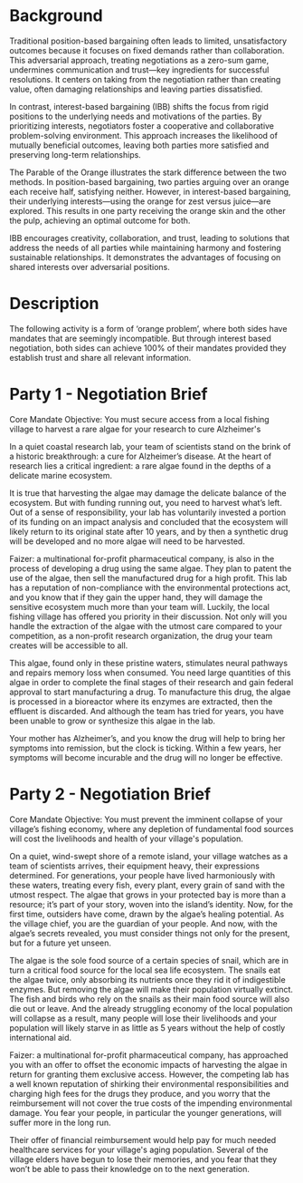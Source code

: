 
# Background

Traditional position-based bargaining often leads to limited, unsatisfactory outcomes because it focuses on fixed demands rather than collaboration. This adversarial approach, treating negotiations as a zero-sum game, undermines communication and trust—key ingredients for successful resolutions. It centers on taking from the negotiation rather than creating value, often damaging relationships and leaving parties dissatisfied.

In contrast, interest-based bargaining (IBB) shifts the focus from rigid positions to the underlying needs and motivations of the parties. By prioritizing interests, negotiators foster a cooperative and collaborative problem-solving environment. This approach increases the likelihood of mutually beneficial outcomes, leaving both parties more satisfied and preserving long-term relationships.

The Parable of the Orange illustrates the stark difference between the two methods. In position-based bargaining, two parties arguing over an orange each receive half, satisfying neither. However, in interest-based bargaining, their underlying interests—using the orange for zest versus juice—are explored. This results in one party receiving the orange skin and the other the pulp, achieving an optimal outcome for both.

IBB encourages creativity, collaboration, and trust, leading to solutions that address the needs of all parties while maintaining harmony and fostering sustainable relationships. It demonstrates the advantages of focusing on shared interests over adversarial positions.

# Description

The following activity is a form of ‘orange problem’, where both sides have mandates that are seemingly incompatible. But through interest based negotiation, both sides can achieve 100% of their mandates provided they establish trust and share all relevant information. 

# Party 1 - Negotiation Brief

Core Mandate Objective: You must secure access from a local fishing village to harvest a rare algae for your research to cure Alzheimer's 

In a quiet coastal research lab, your team of scientists stand on the brink of a historic breakthrough: a cure for Alzheimer’s disease. At the heart of research lies a critical ingredient: a rare algae found in the depths of a delicate marine ecosystem. 

It is true that harvesting the algae may damage the delicate balance of the ecosystem. But with funding running out, you need to harvest what’s left. Out of a sense of responsibility, your lab has voluntarily invested a portion of its funding on an impact analysis and concluded that the ecosystem will likely return to its original state after 10 years, and by then a synthetic drug will be developed and no more algae will need to be harvested. 

Faizer: a multinational for-profit pharmaceutical company, is also in the process of developing a drug using the same algae. They plan to patent the use of the algae, then sell the manufactured drug for a high profit. This lab has a reputation of non-compliance with the environmental protections act, and you know that if they gain the upper hand, they will damage the sensitive ecosystem much more than your team will. Luckily, the local fishing village has offered you priority in their discussion. Not only will you handle the extraction of the algae with the utmost care compared to your competition,  as a non-profit research organization, the drug your team creates will be accessible to all.

This algae, found only in these pristine waters, stimulates neural pathways and repairs memory loss when consumed. You need large quantities of this algae in order to complete the final stages of their research and gain federal approval to start manufacturing a drug. To manufacture this drug, the algae is processed in a bioreactor where its enzymes are extracted, then the effluent is discarded. And although the team has tried for years, you have been unable to grow or synthesize this algae in the lab. 

Your mother has Alzheimer’s, and you know the drug will help to bring her symptoms into remission, but the clock is ticking. Within a few years, her symptoms will become incurable and the drug will no longer be effective. 

# Party 2 - Negotiation Brief

Core Mandate Objective: You must prevent the imminent collapse of your village’s fishing economy, where any depletion of fundamental food sources will cost the livelihoods and health of your village's population.

On a quiet, wind-swept shore of a remote island, your village watches as a team of scientists arrives, their equipment heavy, their expressions determined. For generations, your people have lived harmoniously with these waters, treating every fish, every plant, every grain of sand with the utmost respect. The algae that grows in your protected bay is more than a resource; it’s part of your story, woven into the island’s identity. Now, for the first time, outsiders have come, drawn by the algae’s healing potential. As the village chief, you are the guardian of your people. And now, with the algae’s secrets revealed, you must consider things not only for the present, but for a future yet unseen.

The algae is the sole food source of a certain species of snail, which are in turn a critical food source for the local sea life ecosystem. The snails eat the algae twice, only absorbing its nutrients once they rid it of indigestible enzymes. But removing the algae will make their population virtually extinct. The fish and birds who rely on the snails as their main food source will also die out or leave. And the already struggling economy of the local population will collapse as a result, many people will lose their livelihoods and your population will likely starve in as little as 5 years without the help of costly international aid. 

Faizer: a multinational for-profit pharmaceutical company, has approached you with an offer to offset the economic impacts of harvesting the algae in return for granting them exclusive access. However, the competing lab has a well known reputation of shirking their environmental responsibilities and charging high fees for the drugs they produce, and you worry that the reimbursement will not cover the true costs of the impending environmental damage. You fear your people, in particular the younger generations, will suffer more in the long run. 

Their offer of financial reimbursement would help pay for much needed healthcare services for your village's aging population. Several of the village elders have begun to lose their memories, and you fear that they won’t be able to pass their knowledge on to the next generation. 
